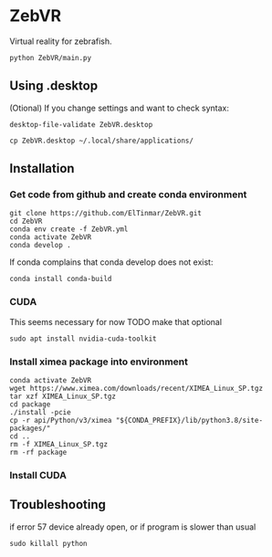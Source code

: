 # ZebVR

Virtual reality for zebrafish.

```
python ZebVR/main.py
```

## Using .desktop

(Otional) If you change settings and want to check syntax:
```
desktop-file-validate ZebVR.desktop
```


```
cp ZebVR.desktop ~/.local/share/applications/
```

## Installation

### Get code from github and create conda environment 



```
git clone https://github.com/ElTinmar/ZebVR.git
cd ZebVR
conda env create -f ZebVR.yml
conda activate ZebVR
conda develop . 
```

If conda complains that conda develop does not exist:

```
conda install conda-build
```

### CUDA

This seems necessary for now
TODO make that optional

```
sudo apt install nvidia-cuda-toolkit
```

### Install ximea package into environment
```
conda activate ZebVR
wget https://www.ximea.com/downloads/recent/XIMEA_Linux_SP.tgz
tar xzf XIMEA_Linux_SP.tgz
cd package
./install -pcie
cp -r api/Python/v3/ximea "${CONDA_PREFIX}/lib/python3.8/site-packages/"
cd ..
rm -f XIMEA_Linux_SP.tgz
rm -rf package
```

### Install CUDA



## Troubleshooting

if error 57 device already open, or if program is slower than usual

```
sudo killall python
```
